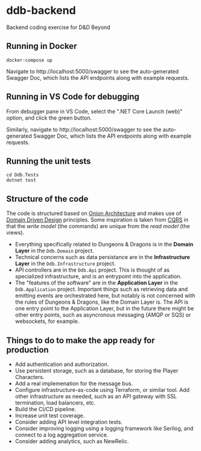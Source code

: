 # ddb-backend
Backend coding exercise for D&amp;D Beyond

## Running in Docker
```
docker-compose up
```

Navigate to http://localhost:5000/swagger to see the auto-generated Swagger Doc, which lists the API endpoints along with example requests.

## Running in VS Code for debugging
From debugger pane in VS Code, select the ".NET Core Launch (web)" option, and click the green button.

Similarly, navigate to http://localhost:5000/swagger to see the auto-generated Swagger Doc, which lists the API endpoints along with example requests.

## Running the unit tests
```
cd Ddb.Tests
dotnet test
```

## Structure of the code
The code is structured based on [Onion Architecture](https://www.codeguru.com/csharp/csharp/cs_misc/designtechniques/understanding-onion-architecture.html) and makes use of [Domain Driven Design](https://martinfowler.com/tags/domain%20driven%20design.html) principles. Some inspiration is taken from [CQRS](https://docs.microsoft.com/en-us/dotnet/architecture/microservices/microservice-ddd-cqrs-patterns/apply-simplified-microservice-cqrs-ddd-patterns) in that the _write model_ (the commands) are unique from the _read model_ (the views).

* Everything specifically related to Dungeons &amp; Dragons is in the **Domain Layer** in the `Ddb.Domain` project.
* Technical concerns such as data persistance are in the **Infrastructure Layer** in the `Ddb.Infrastructure` project.
* API controllers are in the `Ddb.Api` project. This is thought of as specialized infrastructure, and is an entrypoint into the application.
* The "features of the software" are in the **Application Layer** in the `Ddb.Application` project. Important things such as retrieving data and emitting events are orchestrated here, but notably is not concerned with the rules of Dungeons &amp; Dragons, like the Domain Layer is. The API is one entry point to the Application Layer, but in the future there might be other entry points, such as asyncronous messaging (AMQP or SQS) or websockets, for example.

## Things to do to make the app ready for production
* Add authentication and authorization.
* Use persistent storage, such as a database, for storing the Player Characters.
* Add a real implemenation for the message bus.
* Configure infrastructure-as-code using Terraform, or similar tool. Add other infrastructure as needed, such as an API gateway with SSL termination, load balancers, etc.
* Build the CI/CD pipeline.
* Increase unit test coverage.
* Consider adding API level integration tests.
* Consider improving logging using a logging framework like Serilog, and connect to a log aggregation service.
* Consider adding analytics, such as NewRelic.
